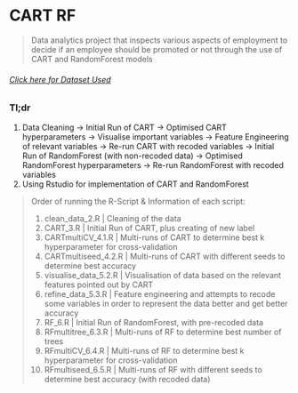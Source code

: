 # CART RF

> Data analytics project that inspects various aspects of employment to decide if an employee should be promoted or not through the use of CART and RandomForest models

###### [Click here for Dataset Used](https://www.kaggle.com/dgokeeffe/ibm-hr-wmore-rows)

### Tl;dr

1. Data Cleaning -> Initial Run of CART -> Optimised CART hyperparameters -> Visualise important variables -> Feature Engineering of relevant variables -> Re-run CART with recoded variables -> Initial Run of RandomForest (with non-recoded data) -> Optimised RandomForest hyperparameters -> Re-run RandomForest with recoded variables
2. Using Rstudio for implementation of CART and RandomForest

> Order of running the R-Script & Information of each script:
> 1. clean_data_2.R | Cleaning of the data
> 2. CART_3.R | Initial Run of CART, plus creating of new label
> 3. CARTmultiCV_4.1.R | Multi-runs of CART to determine best k hyperparameter for cross-validation
> 4. CARTmultiseed_4.2.R | Multi-runs of CART with different seeds to determine best accuracy
> 5. visualise_data_5.2.R | Visualisation of data based on the relevant features pointed out by CART
> 6. refine_data_5.3.R | Feature engineering and attempts to recode some variables in order to represent the data better and get better accuracy
> 7. RF_6.R | Initial Run of RandomForest, with pre-recoded data
> 8. RFmultitree_6.3.R | Multi-runs of RF to determine best number of trees
> 9. RFmultiCV_6.4.R | Multi-runs of RF to determine best k hyperparameter for cross-validation
> 10. RFmultiseed_6.5.R | Multi-runs of RF with different seeds to determine best accuracy (with recoded data)